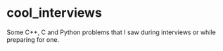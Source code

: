 # cool_interviews
Some C++, C and Python problems that I saw during interviews or while preparing for one.
